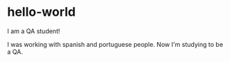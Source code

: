 # hello-world 
I am a QA student!

I was working with spanish and portuguese people. 
Now I'm studying to be a QA.
